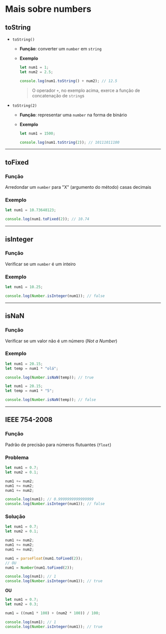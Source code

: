# Mais sobre numbers

## toString

* `toString()`

  * **Função**: converter um `number` em `string`

  * **Exemplo**

    ```js
    let num1 = 1;
    let num2 = 2.5;

    console.log(num1.toString() + num2); // 12.5
    ```

    > O operador `+`, no exemplo acima, exerce a função de concatenação de `string`s

* `toString(2)`

  * **Função**: representar uma `number` na forma de binário

  * **Exemplo**

    ```js
    let num1 = 1500;

    console.log(num1.toString(2)); // 10111011100
    ```

---

## toFixed

### Função

Arredondar um `number` para "X" (argumento do método) casas decimais

### Exemplo

```js
let num1 = 10.73648123;

console.log(num1.toFixed(2)); // 10.74
```

---

## isInteger

### Função

Verificar se um `number` é um inteiro

### Exemplo

```js
let num1 = 10.25;

console.log(Number.isInteger(num1)); // false
```

---

## isNaN

### Função

Verificar se um valor não é um número (*Not a Number*)

### Exemplo

```js
let num1 = 20.15;
let temp = num1 * "olá";

console.log(Number.isNaN(temp)); // true
```

```js
let num1 = 20.15;
let temp = num1 * "5";

console.log(Number.isNaN(temp)); // false
```

---

## IEEE 754-2008

### Função

Padrão de precisão para números flutuantes (`float`)

### Problema

```js
let num1 = 0.7;
let num2 = 0.1;

num1 += num2;
num1 += num2;
num1 += num2;

console.log(num1); // 0.9999999999999999
console.log(Number.isInteger(num1)); // false
```

### Solução

```js
let num1 = 0.7;
let num2 = 0.1;

num1 += num2;
num1 += num2;
num1 += num2;

num1 = parseFloat(num1.toFixed(2));
// OU
num1 = Number(num1.toFixed(2));

console.log(num1); // 1
console.log(Number.isInteger(num1)); // true
```

**OU**

```js
let num1 = 0.7;
let num2 = 0.3;

num1 = ((num1 * 100) + (num2 * 100)) / 100;

console.log(num1); // 1
console.log(Number.isInteger(num1)); // true
```
